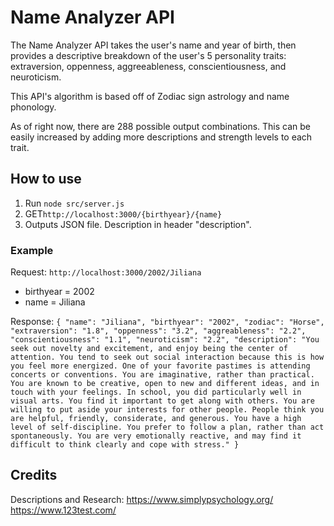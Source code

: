 # Name Analyzer API
The Name Analyzer API takes the user's name and year of birth, then provides a descriptive breakdown of the user's 5 personality traits: extraversion, oppenness, aggreeableness, conscientiousness, and  neuroticism.

This API's algorithm is based off of Zodiac sign astrology and name phonology. 

As of right now, there are 288 possible output combinations. This can be easily increased by adding more descriptions and strength levels to each trait.


## How to use
1. Run `node src/server.js`
2. GET`http://localhost:3000/{birthyear}/{name}`
3. Outputs JSON file. Description in header "description".


### Example
Request:
`http://localhost:3000/2002/Jiliana`
* birthyear = 2002
* name = Jiliana

Response:
`{
    "name": "Jiliana",
    "birthyear": "2002",
    "zodiac": "Horse",
    "extraversion": "1.8",
    "oppenness": "3.2",
    "aggreableness": "2.2",
    "conscientiousness": "1.1",
    "neuroticism": "2.2",
    "description": "You seek out novelty and excitement, and enjoy being the center of attention. You tend to seek out social interaction because this is how you feel more energized. One of your favorite pastimes is attending concerts or conventions. You are imaginative, rather than practical. You are known to be creative, open to new and different ideas, and in touch with your feelings. In school, you did particularly well in visual arts. You find it important to get along with others. You are willing to put aside your interests for other people. People think you are helpful, friendly, considerate, and generous. You have a high level of self-discipline. You prefer to follow a plan, rather than act spontaneously. You are very emotionally reactive, and may find it difficult to think clearly and cope with stress."
}`

## Credits

Descriptions and Research:
https://www.simplypsychology.org/
https://www.123test.com/

